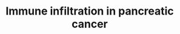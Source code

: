 ---
annotations:
- id: CL:0002410
  parent: animal cell
  type: Cell Type Ontology
  value: pancreatic stellate cell
- id: PW:0000013
  parent: disease pathway
  type: Pathway Ontology
  value: disease pathway
- id: CL:0000899
  parent: native cell
  type: Cell Type Ontology
  value: T-helper 17 cell
- id: CL:0000775
  parent: animal cell
  type: Cell Type Ontology
  value: neutrophil
- id: DOID:1793
  parent: disease of cellular proliferation
  type: Disease Ontology
  value: pancreatic cancer
- id: CL:0000057
  parent: animal cell
  type: Cell Type Ontology
  value: fibroblast
- id: PW:0000023
  parent: regulatory pathway
  type: Pathway Ontology
  value: immune response pathway
- id: CL:0000546
  parent: native cell
  type: Cell Type Ontology
  value: T-helper 2 cell
- id: CL:0000545
  parent: native cell
  type: Cell Type Ontology
  value: T-helper 1 cell
- id: CL:0000815
  parent: native cell
  type: Cell Type Ontology
  value: regulatory T cell
- id: CL:0000889
  parent: native cell
  type: Cell Type Ontology
  value: myeloid suppressor cell
- id: PW:0000626
  parent: disease pathway
  type: Pathway Ontology
  value: pancreatic cancer pathway
- id: CL:0000235
  parent: native cell
  type: Cell Type Ontology
  value: macrophage
authors:
- IsabelWassink
- Mkutmon
- Ddigles
- Eweitz
citedin:
- link: PMC12034122
  title: Characterization and comparative profiling of piRNAs in serum biopsies of
    pediatric Wilms tumor patients (2025)
- link: PMC12156115
  title: Protective effect of fermented vegetable compounds against nonalcoholic fatty
    liver disease using metabolite profiling, integrated network pharmacology, and
    molecular docking approach (2025)
- link: PMC12191268
  title: MSC1 Cells Suppress Colorectal Cancer Cell Growth via Metabolic Reprogramming,
    Laminin-Integrin Adhesion Signaling, Oxidative Stress Resistance, and a Tumor-Suppressive
    Secretome (2025)
communities:
- CPTAC
- Diseases
- PancCanNet
description: 'Immune cell infiltration in pancreatic cancer. Various factors are secreted
  in the tumor microenvironment (TME) of pancreatic ductal adenocarcinoma (PDAC) that
  can either stimulate or inhibit PDAC development. Alteration of PDAC development
  by immune cells can be direct and/or indirect.  Used cell name abbreviations: MDSC
  = myeloid-derived suppressor cell, Treg = regulatory T cell, CAF = cancer associated
  fibroblast, PSC = pancreatic stellate cell, Th = CD4+ T helper cell.'
last-edited: 2025-02-25
ndex: null
organisms:
- Homo sapiens
redirect_from:
- /index.php/Pathway:WP5285
- /instance/WP5285
- /instance/WP5285_r136849
revision: r136849
schema-jsonld:
- '@context': https://schema.org/
  '@id': https://wikipathways.github.io/pathways/WP5285.html
  '@type': Dataset
  creator:
    '@type': Organization
    name: WikiPathways
  description: 'Immune cell infiltration in pancreatic cancer. Various factors are
    secreted in the tumor microenvironment (TME) of pancreatic ductal adenocarcinoma
    (PDAC) that can either stimulate or inhibit PDAC development. Alteration of PDAC
    development by immune cells can be direct and/or indirect.  Used cell name abbreviations:
    MDSC = myeloid-derived suppressor cell, Treg = regulatory T cell, CAF = cancer
    associated fibroblast, PSC = pancreatic stellate cell, Th = CD4+ T helper cell.'
  keywords:
  - CCL2
  - CCL20
  - CCL28
  - CCL5
  - CO
  - CSF2
  - CXCL1
  - CXCL12
  - CXCL5
  - CXCL8
  - IFNG
  - IL10
  - IL12A
  - IL12B
  - IL13
  - IL17A
  - IL17B
  - IL17C
  - IL17D
  - IL17F
  - IL1B
  - IL2
  - IL23A
  - IL25
  - IL4
  - IL5
  - IL6
  - LGALS1
  - LGALS3
  - LGALS9
  - MMP9
  - 'NO'
  - REG4
  - TGFB1
  - TGFB2
  - TGFB3
  - TNF
  - VEGFA
  - VEGFB
  - VEGFC
  - VEGFD
  license: CC0
  name: Immune infiltration in pancreatic cancer
seo: CreativeWork
title: Immune infiltration in pancreatic cancer
wpid: WP5285
---